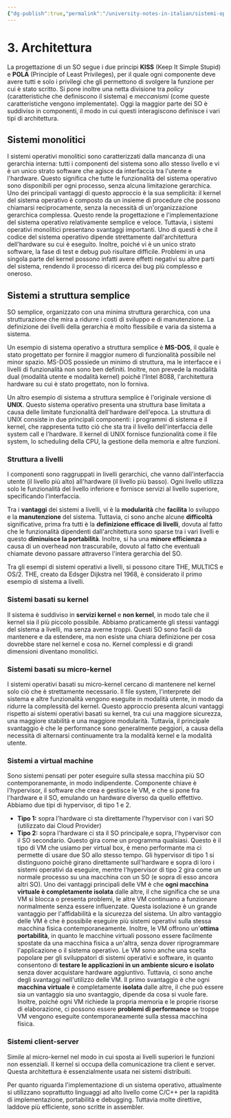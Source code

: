 ```yaml
---
{"dg-publish":true,"permalink":"/university-notes-in-italian/sistemi-operativi/3-architettura/"}
---
```


# 3. Architettura
La progettazione di un SO segue i due principi **KISS** (Keep It Simple Stupid) e **POLA** (Principle of Least Privileges), per il quale ogni componente deve avere tutti e solo i privilegi che gli permettono di svolgere la funzione per cui è stato scritto. Si pone inoltre una netta divisione tra _policy_ (caratteristiche che definiscono il sistema) e _meccanismi_ (come queste caratteristiche vengono implementate). Oggi la maggior parte dei SO è suddiviso in componenti, il modo in cui questi interagiscono definisce i vari tipi di architettura.

## Sistemi monolitici
I sistemi operativi monolitici sono caratterizzati dalla mancanza di una gerarchia interna: tutti i componenti del sistema sono allo stesso livello e vi è un unico strato software che agisce da interfaccia tra l'utente e l'hardware. Questo significa che tutte le funzionalità del sistema operativo sono disponibili per ogni processo, senza alcuna limitazione gerarchica.
Uno dei principali vantaggi di questo approccio è la sua semplicità: il kernel del sistema operativo è composto da un insieme di procedure che possono chiamarsi reciprocamente, senza la necessità di un'organizzazione gerarchica complessa. Questo rende la progettazione e l'implementazione del sistema operativo relativamente semplice e veloce.
Tuttavia, i sistemi operativi monolitici presentano svantaggi importanti. Uno di questi è che il codice del sistema operativo dipende strettamente dall'architettura dell'hardware su cui è eseguito.
Inoltre, poiché vi è un unico strato software, la fase di test e debug può risultare difficile. Problemi in una singola parte del kernel possono infatti avere effetti negativi su altre parti del sistema, rendendo il processo di ricerca dei bug più complesso e oneroso.

## Sistemi a struttura semplice
SO semplice, organizzato con una minima struttura gerarchica, con una strutturazione che mira a ridurre i costi di sviluppo e di manutenzione. La definizione dei livelli della gerarchia è molto flessibile e varia da sistema a sistema.

Un esempio di sistema operativo a struttura semplice è **MS-DOS**, il quale è stato progettato per fornire il maggior numero di funzionalità possibile nel minor spazio. MS-DOS possiede un minimo di struttura, ma le interfacce e i livelli di funzionalità non sono ben definiti. Inoltre, non prevede la modalità dual (modalità utente e modalità kernel) poiché l'Intel 8088, l'architettura hardware su cui è stato progettato, non lo forniva.

Un altro esempio di sistema a struttura semplice è l'originale versione di **UNIX**. Questo sistema operativo presenta una struttura base limitata a causa delle limitate funzionalità dell'hardware dell'epoca. La struttura di UNIX consiste in due principali componenti: i programmi di sistema e il kernel, che rappresenta tutto ciò che sta tra il livello dell'interfaccia delle system call e l'hardware. Il kernel di UNIX fornisce funzionalità come il file system, lo scheduling della CPU, la gestione della memoria e altre funzioni.

### Struttura a livelli
I componenti sono raggruppati in livelli gerarchici, che vanno dall'interfaccia utente (il livello più alto) all'hardware (il livello più basso). Ogni livello utilizza solo le funzionalità del livello inferiore e fornisce servizi al livello superiore, specificando l'interfaccia.

Tra i **vantaggi** dei sistemi a livelli, vi è la **modularità** che **facilita** lo sviluppo e la **manutenzione** del sistema. Tuttavia, ci sono anche alcune **difficoltà** significative, prima fra tutti è la **definizione efficace di livelli**, dovuta al fatto che le funzionalità dipendenti dall'architettura sono sparse tra i vari livelli e questo **diminuisce la portabilità**. Inoltre, si ha una **minore efficienza** a causa di un overhead non trascurabile, dovuto al fatto che eventuali chiamate devono passare attraverso l'intera gerarchia del SO.

Tra gli esempi di sistemi operativi a livelli, si possono citare THE, MULTICS e OS/2. THE, creato da Edsger Dijkstra nel 1968, è considerato il primo esempio di sistema a livelli.

### Sistemi basati su kernel
Il sistema è suddiviso in **servizi kernel** e **non kernel**, in modo tale che il kernel sia il più piccolo possibile.
Abbiamo praticamente gli stessi vantaggi del sistema a livelli, ma senza averne troppi. Questi SO sono facili da mantenere e da estendere, ma non esiste una chiara definizione per cosa dovrebbe stare nel kernel e cosa no. Kernel complessi e di grandi dimensioni diventano monolitici.

### Sistemi basati su micro-kernel
I sistemi operativi basati su micro-kernel cercano di mantenere nel kernel solo ciò che è strettamente necessario. Il file system, l'interprete del sistema e altre funzionalità vengono eseguite in modalità utente, in modo da ridurre la complessità del kernel. Questo approccio presenta alcuni vantaggi rispetto ai sistemi operativi basati su kernel, tra cui una maggiore sicurezza, una maggiore stabilità e una maggiore modularità.
Tuttavia, il principale svantaggio è che le performance sono generalmente peggiori, a causa della necessità di alternarsi continuamente tra la modalità kernel e la modalità utente.

### Sistemi a virtual machine
Sono sistemi pensati per poter eseguire sulla stessa macchina più SO contemporanemante, in modo indipendente. Componente chiave è l'hypervisor, il software che crea e gestisce le VM, e che si pone fra l'hardware e il SO, emulando un hardware diverso da quello effettivo. Abbiamo due tipi di hypervisor, di tipo 1 e 2. 
- **Tipo 1:** sopra l'hardware ci sta direttamente l'hypervisor con i vari SO (utilizzato dai Cloud Provider)
- **Tipo 2:** sopra l'hardware ci sta il SO principale,e sopra, l'hypervisor con il SO secondario. Questo gira come un programma qualsiasi. Questo è il tipo di VM che usiamo per virtual box, è meno performante ma ci permette di usare due SO allo stesso tempo.
Gli hypervisor di tipo 1 si distinguono poichè girano direttamente sull'hardware e sopra di loro i sistemi operativi da eseguire, mentre l'hypervisor di tipo 2 gira come un normale processo su una macchina con un SO (e sopra di esso ancora altri SO).
Uno dei vantaggi principali delle VM è che **ogni macchina virtuale è completamente isolata** dalle altre, il che significa che se una VM si blocca o presenta problemi, le altre VM continuano a funzionare normalmente senza essere influenzate. Questa isolazione è un grande vantaggio per l'affidabilità e la sicurezza del sistema.
Un altro vantaggio delle VM è che è possibile eseguire più sistemi operativi sulla stessa macchina fisica contemporaneamente.
Inoltre, le VM offrono un'**ottima portabilità**, in quanto le macchine virtuali possono essere facilmente spostate da una macchina fisica a un'altra, senza dover riprogrammare l'applicazione o il sistema operativo.
Le VM sono anche una scelta popolare per gli sviluppatori di sistemi operativi e software, in quanto consentono di **testare le applicazioni in un ambiente sicuro e isolato** senza dover acquistare hardware aggiuntivo.
Tuttavia, ci sono anche degli svantaggi nell'utilizzo delle VM. Il primo svantaggio è che ogni **macchina virtuale** è completamente **isolata** dalle altre, il che può essere sia un vantaggio sia uno svantaggio, dipende da cosa si vuole fare. Inoltre, poiché ogni VM richiede la propria memoria e le proprie risorse di elaborazione, ci possono essere **problemi di performance** se troppe VM vengono eseguite contemporaneamente sulla stessa macchina fisica.

### Sistemi client-server
Simile al micro-kernel nel modo in cui sposta ai livelli superiori le funzioni non essenziali. Il kernel si occupa della comunicazione tra client e server. Questa architettura è essenzialmente usata nei sistemi distribuiti.

Per quanto riguarda l'implementazione di un sistema operativo, attualmente si utilizzano soprattutto linguaggi ad alto livello come C/C++ per la rapidità di implementazione, portabilità e debugging.
Tuttavia molte direttive, laddove più efficiente, sono scritte in assembler.